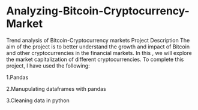 # Analyzing-Bitcoin-Cryptocurrency-Market
Trend analysis of Bitcoin-Cryptocurrency markets
Project Description
The aim of the project is to better understand the growth and impact of Bitcoin and other cryptocurrencies in the financial markets. In this ,
we will explore the market capitalization of different cryptocurrencies.
To complete this project, I have used the following:

1.Pandas

2.Manupulating dataframes with pandas

3.Cleaning data in python
